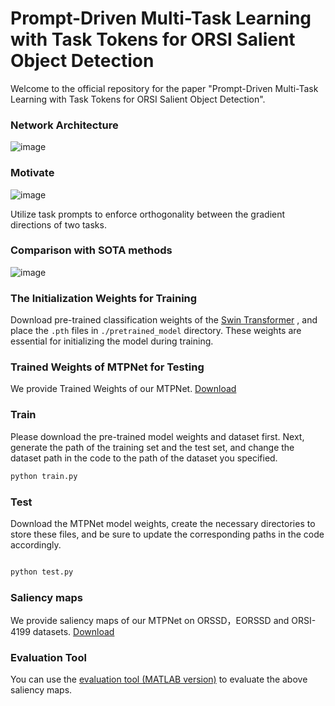 # Prompt-Driven Multi-Task Learning with Task Tokens for ORSI Salient Object Detection

Welcome to the official repository for the paper "Prompt-Driven Multi-Task Learning with Task Tokens for ORSI Salient Object Detection".

### Network Architecture

![image](https://huggingface.co/JXUST317/MTPNet/resolve/main/assets/MTPNet.png)

### Motivate
![image](https://huggingface.co/JXUST317/MTPNet/resolve/main/assets/g.png)

Utilize task prompts to enforce orthogonality between the gradient directions of two tasks.

### Comparison with SOTA methods
![image](https://huggingface.co/JXUST317/MTPNet/resolve/main/assets/tabel.png)

### The Initialization Weights for Training
Download pre-trained classification weights of the [Swin Transformer](https://github.com/SwinTransformer/storage/releases/download/v1.0.0/swin_tiny_patch4_window7_224.pth) , and place the ` .pth ` files in ` ./pretrained_model ` directory. These weights are essential for initializing the model during training.

### Trained Weights of MTPNet for Testing
We provide Trained Weights of our MTPNet.
[Download](https://pan.baidu.com/s/1It1POLIDvCxVIaY0i7aSuw&pwd=axtm)

### Train
Please download the pre-trained model weights and dataset first. Next, generate the path of the training set and the test set, and change the dataset path in the code to the path of the dataset you specified.

~~~python
python train.py
~~~

### Test
Download the MTPNet model weights, create the necessary directories to store these files, and be sure to update the corresponding paths in the code accordingly. 

~~~python

python test.py

~~~

### Saliency maps
We provide saliency maps of our MTPNet on ORSSD，EORSSD and ORSI-4199 datasets.
[Download](https://pan.baidu.com/s/1HmODLC5U-iUHu8LAz4Z1Mg&pwd=gfs9)

### Evaluation Tool
You can use the [evaluation tool (MATLAB version)](https://github.com/MathLee/MatlabEvaluationTools) to evaluate the above saliency maps.
